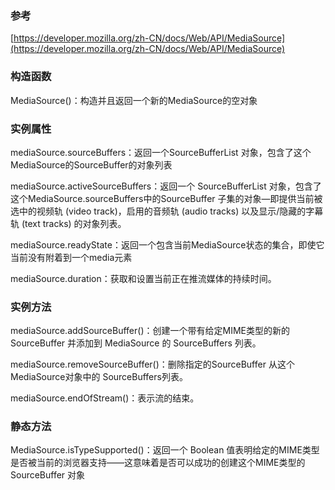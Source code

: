 ### 参考
[https://developer.mozilla.org/zh-CN/docs/Web/API/MediaSource](https://developer.mozilla.org/zh-CN/docs/Web/API/MediaSource)

### 构造函数
MediaSource()：构造并且返回一个新的MediaSource的空对象

### 实例属性
mediaSource.sourceBuffers：返回一个SourceBufferList 对象，包含了这个MediaSource的SourceBuffer的对象列表

mediaSource.activeSourceBuffers：返回一个 SourceBufferList 对象，包含了这个MediaSource.sourceBuffers中的SourceBuffer 子集的对象—即提供当前被选中的视频轨 (video track)，启用的音频轨 (audio tracks) 以及显示/隐藏的字幕轨 (text tracks) 的对象列表。

mediaSource.readyState：返回一个包含当前MediaSource状态的集合，即使它当前没有附着到一个media元素

mediaSource.duration：获取和设置当前正在推流媒体的持续时间。

### 实例方法
mediaSource.addSourceBuffer()：创建一个带有给定MIME类型的新的 SourceBuffer 并添加到 MediaSource 的 SourceBuffers 列表。

mediaSource.removeSourceBuffer()：删除指定的SourceBuffer 从这个MediaSource对象中的 SourceBuffers列表。

mediaSource.endOfStream()：表示流的结束。

### 静态方法
MediaSource.isTypeSupported()：返回一个 Boolean 值表明给定的MIME类型是否被当前的浏览器支持——这意味着是否可以成功的创建这个MIME类型的SourceBuffer 对象